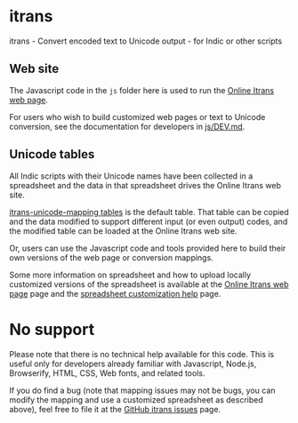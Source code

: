 # itrans
itrans - Convert encoded text to Unicode output - for Indic or other scripts

## Web site

The Javascript code in the `js` folder here is used to run the [Online Itrans web page](http://www.aczoom/itrans/online/).

For users who wish to build customized web pages or text to Unicode conversion, see the documentation for developers in [js/DEV.md](js/DEV.md).

## Unicode tables

All Indic scripts with their Unicode names have been collected in a spreadsheet and the data in that spreadsheet drives the Online Itrans web site.

[itrans-unicode-mapping tables](https://docs.google.com/spreadsheets/d/14wZl8zCa4khZV3El2VGoqurKBLGx21mbS-yORi4w7Qo/edit?usp=sharing) is the default table.
That table can be copied and the data modified to support different input (or even output) codes, and the modified table can be loaded at the Online Itrans web site.

Or, users can use the Javascript code and tools provided here to build their own versions of the web page or conversion mappings.

Some more information on spreadsheet and how to upload locally customized versions of the spreadsheet is available at 
the [Online Itrans web page](http://www.aczoom/itrans/online/)
page and the 
[spreadsheet customization help](http://www.aczoom/itrans/online/customize.html) page.

# No support

Please note that there is no technical help available for this code. This is useful only for developers already familiar with Javascript, Node.js, Browserify, HTML, CSS, Web fonts, and related tools.

If you do find a bug (note that mapping issues may not be bugs, you can modify the mapping
and use a customized spreadsheet as described above), feel free to file it at the
<a href="https://github.com/avinash311/itrans/issues">GitHub itrans issues</a> page.
